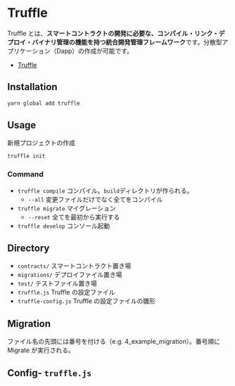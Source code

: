 # Truffle

Truffle とは、**スマートコントラクトの開発に必要な、コンパイル・リンク・デプロイ・バイナリ管理の機能を持つ統合開発管理フレームワーク**です。分散型アプリケーション（Dapp）の作成が可能です。

- [Truffle](https://www.trufflesuite.com/docs/truffle/overview)

## Installation

```bash
yarn global add truffle
```

## Usage

新規プロジェクトの作成

```bash
truffle init
```

### Command

- `truffle compile` コンパイル。`build`ディレクトリが作られる。
  - `--all` 変更ファイルだけでなく全てをコンパイル
- `truffle migrate` マイグレーション
  - `--reset` 全てを最初から実行する
- `truffle develop` コンソール起動

## Directory

- `contracts/` スマートコントラクト置き場
- `migrations/` デプロイファイル置き場
- `test/` テストファイル置き場
- `truffle.js` Truffle の設定ファイル
- `truffle-config.js` Truffle の設定ファイルの雛形

## Migration

ファイル名の先頭には番号を付ける（e.g. 4_example_migration）。番号順に Migrate が実行される。

## Config- `truffle.js`
